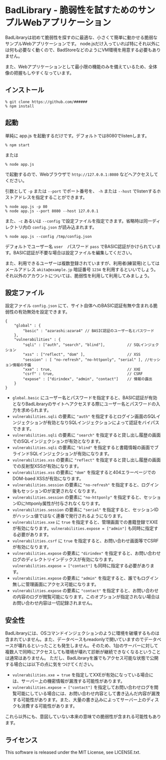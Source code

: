 # BadLibrary - 脆弱性を試すためのサンプルWebアプリケーション 

BadLibraryは初めて脆弱性を探すのに最適な、小さくて簡単に動かせる脆弱なサンプルWebアプリケーションです。
node.jsだけ入っていれば特にそれ以外には何も必要なく動くので、BadStoreなどのようにVM環境を用意する必要もありません。

また、Webアプリケーションとして最小限の機能のみを備えているため、全体像の把握もしやすくなっています。

## インストール

    % git clone https://github.com/######
    % npm install

## 起動

単純に app.js を起動するだけです。デフォルトでは8080でlistenします。

    % npm start 

または

    % node app.js

で起動するので、Webブラウザで `http://127.0.0.1:8080` などへアクセスしてください。

引数として `-p` または `--port` でポート番号を、 `-h` または `--host` でlistenするホストアドレスを指定することができます。

    % node app.js -p 80
    % node app.js --port 8080 --host 127.0.0.1

また、`-c` あるいは `--config` で設定ファイルを指定できます。省略時は同一ディレクトリ内の `config.json` が読み込まれます。

    % node app.js --config /tmp/config.json

デフォルトでユーザー名 `user`　パスワード `pass` でBASIC認証がかけられています。BASIC認証が不要な場合は設定ファイルを編集してください。

また、利用できるユーザーは複数登録されていますが、利用者(練習用)としてはメールアドレス `akita@example.jp` 暗証番号 `1234` を利用するといいでしょう。それ以外のアカウントについては、脆弱性を利用して利用してみましょう。

## 設定ファイル

設定ファイル `config.json` にて、サイト自体へのBASIC認証有無や含まれる脆弱性の有効無効を設定できます。

    {
        "global" : {
            "basic" : "azarashi:azara4" // BASIC認証のユーザー名とパスワード
        },
        "vulnerabilities" : {
            "sqli" : ["auth", "search", "blind"],          // SQLインジェクション 
            "xss" : ["reflect", "dom" ],                   // XSS
            "session" : [ "no-refresh", "no-httponly", "serial" ], //セッション情報の不備
            "xxe" : true,                                  // XXE
            "csrf" : true,                                 // CSRF
            "expose" : ["dirindex", "admin", "contact"]    // 情報の露出
        }
    }

- `global.basic` にユーザー名とパスワードを指定すると、BASIC認証が有効となりBadLibraryのサイトへアクセスする際にユーザー名とパスワードの入力を求められます。
- `vulnerabilities.sqli` の要素に `"auth"` を指定するとログイン画面のSQLインジェクションが有効となりSQLインジェクションによって認証をバイパスできます。
- `vulnerabilities.sqli` の要素に `"search"` を指定すると貸し出し履歴の画面でのSQLインジェクションが有効となります。
- `vulnerabilities.sqli` の要素に `"blind"` を指定すると書籍情報の画面でブラインドSQLインジェクションが有効になります。
- `vulnerabilities.xss` の要素に `"reflect"` を指定すると貸し出し履歴の画面での反射型XSSが有効になります。
- `vulnerabilities.xss` の要素に `"dom"` を指定すると404エラーページでのDOM-baed XSSが有効になります。
- `vulnerabilities.session` の要素に `"no-refresh"` を指定すると、ログイン後もセッションIDが変更されなくなります。
- `vulnerabilities.session` の要素に `"no-httponly"` を指定すると、セッションIDにhttponly属性が付与されなくなります。
- `vulnerabilities.session` の要素に `"serial"` を指定すると、セッションIDがハッシュ値ではなく連番で発行されるようになります。
- `vulnerabilities.xxe` に `true` を指定すると、管理画面での書籍登録でXXEが有効になります。`vulnerabilities.expose = ["admin"]` も同時に指定する必要があります。
- `vulnerabilities.csrf` に `true` を指定すると、お問い合わせ画面等でCSRFが有効になります。
- `vulnerabilities.expose` の要素に `"dirindex"` を指定すると、お問い合わせログのディレクトリインデックスが有効になります。`vulnerabilities.expose = ["contact"]` も同時に指定する必要があります。
- `vulnerabilities.expose` の要素に `"admin"` を指定すると、誰でもログイン無しに管理画面にアクセス可能になります。
- `vulnerabilities.expose` の要素に `"contact"` を指定すると、お問い合わせの内容のログが閲覧可能になります。このオプションが指定されない場合はお問い合わせ内容は一切記録されません。

## 安全性

BadLibraryには、OSコマンドインジェクションのように環境を破壊するものは含まれていません。また、データベースもreadonlyで開いていますのでデータベースが壊れるといったことも発生しません。そのため、1台のサーバーに対して複数人で同時にアクセスしても環境が壊れて診断が継続できなくなるということは通常はありません。
ただし、BadLibraryを誰でもアクセス可能な状態で公開する場合には以下の点に気をつけてください。

- `vulnerabilities.xxe = true` を指定してXXEが有効になっている場合には、サーバー上の機密情報が漏洩する可能性があります。
- `vulnerabilities.expose = ["contact"]` を指定してお問い合わせログを閲覧可能にしている場合には、お問い合わせ内容として書き込んだ内容が漏洩する可能性があります。また、大量の書き込みによってサーバー上のディスクも消費する可能性があります。

これら以外にも、意図していない本来の意味での脆弱性が含まれる可能性もあります。

## ライセンス

 This software is released under the MIT License, see LICENSE.txt.

